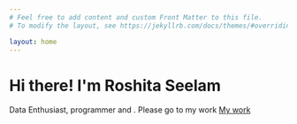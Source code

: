 ```yaml
---
# Feel free to add content and custom Front Matter to this file.
# To modify the layout, see https://jekyllrb.com/docs/themes/#overriding-theme-defaults

layout: home
---
```

# Hi there! I'm Roshita Seelam
Data Enthusiast, programmer and . Please go to my work [My work](/mywork)
